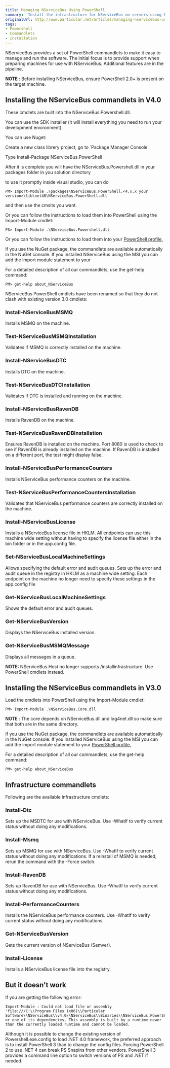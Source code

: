 ```yaml
---
title: Managing NServiceBus Using PowerShell
summary: 'Install the infrastructure for NServiceBus on servers using PowerShell commandlets. '
originalUrl: http://www.particular.net/articles/managing-nservicebus-using-powershell
tags:
- Powershell
- Commandlets
- installation
---
```


NServiceBus provides a set of PowerShell commandlets to make it easy to manage and run the software. The initial focus is to provide support when preparing machines for use with NServiceBus. Additional features are in the pipeline.

**NOTE** : Before installing NServiceBus, ensure PowerShell 2.0+ is present on the target machine.

Installing the NServiceBus commandlets in V4.0
----------------------------------------------

These cmdlets are built into the NServiceBus.Powershell.dll.

You can use the SDK installer (it will install everything you need to run your development environment).

You can use Nuget:

Create a new class librery project, go to \`Package Manager Console\`

Type Install-Package NServiceBus.PowerShell

After it is complete you will have the NServiceBus.Powershell.dll in your packages folder in you solution directory

to use it promptly inside visual studio, you can do

    PM> Import-Module .\packages\NServiceBus.PowerShell.<4.x.x your version>\lib\net40\NServiceBus.PowerShell.dll

and then use the cmslts you want.

Or you can follow the instructions to load them into PowerShell using the Import-Module cmdlet:

    PS> Import-Module .\NServiceBus.Powershell.dll

Or you can follow the instructions to load them into your [PowerShell profile.](http://www.howtogeek.com/50236/customizing-your-powershell-profile/)

If you use the NuGet package, the commandlets are available automatically in the NuGet console. If you installed NServiceBus using the MSI you can add the import module statement to your

For a detailed description of all our commandlets, use the get-help command:

    PM> get-help about_NServiceBus


NServiceBus PowerShell cmdlets have been renamed so that they do not clash with existing version 3.0 cmdlets:


### Install-NServiceBusMSMQ

Installs MSMQ on the machine.

### Test-NServiceBusMSMQInstallation

Validates if MSMQ is correctly installed on the machine.

### Install-NServiceBusDTC

Installs DTC on the machine.

### Test-NServiceBusDTCInstallation

Validates if DTC is installed and running on the machine.

### Install-NServiceBusRavenDB

Installs RavenDB on the machine.

### Test-NServiceBusRavenDBInstallation

Ensures RavenDB is installed on the machine. Port 8080 is used to check to see if RavenDB is already installed on the machine. If RavenDB is installed on a different port, the test might display false.

### Install-NServiceBusPerformanceCounters

Installs NServiceBus performance counters on the machine.

### Test-NServiceBusPerformanceCountersInstallation

Validates that NServiceBus performance counters are correctly installed on the machine.

### Install-NServiceBusLicense

Installs a NServiceBus license file in HKLM. All endpoints can use this machine wide setting without having to specify the license file either in the bin folder or in the app.config file.

### Set-NServiceBusLocalMachineSettings

Allows specifying the default error and audit queues. Sets up the error and audit queue in the registry in HKLM as a machine wide setting. Each endpoint on the machine no longer need to specify these settings in the app.config file

### Get-NServiceBusLocalMachineSettings

Shows the default error and audit queues.

### Get-NServiceBusVersion

Displays the NServiceBus installed version.

###  Get-NServiceBusMSMQMessage</span>

Displays all messages in a queue.

<span style="font-weight: 600;">NOTE:</span> NServiceBus.Host no longer supports /installinfrastructure. Use PowerShell cmdlets instead.


Installing the NServiceBus commandlets in V3.0
----------------------------------------------

Load the cmdlets into PowerShell using the Import-Module cmdlet:


    PM> Import-Module .\NServiceBus.Core.dll


<span style="font-weight: 600;">NOTE</span> : The core depends on NServiceBus.dll and log4net.dll so make sure that both are in the same directory.

If you use the NuGet package, the commandlets are available automatically in the NuGet console. If you installed NServiceBus using the MSI you can add the import module statement to your [PowerShell profile.](http://www.howtogeek.com/50236/customizing-your-powershell-profile/)

For a detailed description of all our commandlets, use the get-help command:


    PM> get-help about_NServiceBus


Infrastructure commandlets
--------------------------

Following are the available infrastructure cmdlets:

### Install-Dtc

Sets up the MSDTC for use with NServiceBus. Use -WhatIf to verify current status without doing any modifications.

### Install-Msmq

Sets up MSMQ for use with NServiceBus. Use -WhatIf to verify current status without doing any modifications. If a reinstall of MSMQ is needed, rerun the command with the -Force switch.

### Install-RavenDB

Sets up RavenDB for use with NServiceBus. Use -WhatIf to verify current status without doing any modifications.

### Install-PerformanceCounters

Installs the NServiceBus performance counters. Use -WhatIf to verify current status without doing any modifications.

### Get-NServiceBusVersion

Gets the current version of NServiceBus (Semver).

### Install-License

Installs a NServiceBus license file into the registry.

<a id="fixit">But it doesn't work</a>
-------------------------------------

If you are getting the following error:

```
Import-Module : Could not load file or assembly
'file:///C:\\Program Files (x86)\\Particular Software\\NServiceBus\\v4.0\\NServiceBus\\Binaries\\NServiceBus.PowerShell.dll' or one of its dependencies. This assembly is built by a runtime newer than the currently loaded runtime and cannot be loaded. 
```

Although it is possible to change the existing version of Powershell.exe.config to load .NET 4.0 framework, the preferred approach is to install PowerShell 3 than to change the config files. Forcing PowerShell 2 to use .NET 4 can break PS Snapins from other vendors. PowerShell 3 provides a command line option to switch versions of PS and
.NET if needed.

